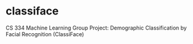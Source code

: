 # classiface
CS 334 Machine Learning Group Project: Demographic Classification by Facial Recognition (ClassiFace)
